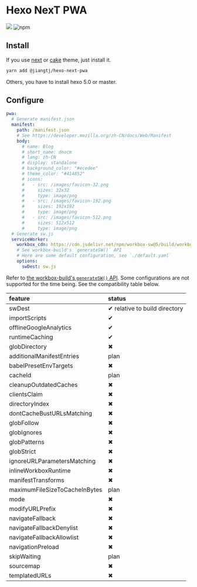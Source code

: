 # Hexo NexT PWA

[![](https://img.shields.io/npm/v/@jiangtj/hexo-next-pwa.svg?style=popout-square)](https://www.npmjs.com/package/@jiangtj/hexo-next-pwa)
![npm](https://img.shields.io/npm/l/@jiangtj/hexo-next-pwa.svg?style=popout-square)

## Install

If you use [next](https://github.com/theme-next/hexo-theme-next) or [cake](https://github.com/jiangtj/hexo-theme-cake) theme, just install it.

```bash
yarn add @jiangtj/hexo-next-pwa
```

Others, you have to install hexo 5.0 or master.

## Configure

```yml
pwa:
  # Generate manifest.json
  manifest:
    path: /manifest.json
    # See https://developer.mozilla.org/zh-CN/docs/Web/Manifest
    body:
      # name: Blog
      # short_name: dnocm
      # lang: zh-CN
      # display: standalone
      # background_color: "#ecedee"
      # theme_color: "#414852"
      # icons:
      #   - src: /images/favicon-32.png
      #     sizes: 32x32
      #     type: image/png
      #   - src: /images/favicon-192.png
      #     sizes: 192x192
      #     type: image/png
      #   - src: /images/favicon-512.png
      #     sizes: 512x512
      #     type: image/png
  # Generate sw.js
  serviceWorker:
    workbox_cdn: https://cdn.jsdelivr.net/npm/workbox-sw@5/build/workbox-sw.min.js
    # See workbox-build's `generateSW()` API
    # Here are some default configuration, see `./default.yaml`
    options:
      swDest: sw.js
```

Refer to [the workbox-build's `generateSW()` API](https://developers.google.cn/web/tools/workbox/reference-docs/latest/module-workbox-build#.generateSW). Some configurations are not supported for the time being. See the compatibility table below.

| feature | status |
| :--- | :--- |
| swDest | ✔ relative to build directory |
| importScripts | ✔ |
| offlineGoogleAnalytics | ✔ |
| runtimeCaching | ✔ |
| globDirectory | ✖ |
| additionalManifestEntries | plan |
| babelPresetEnvTargets | ✖ |
| cacheId | plan |
| cleanupOutdatedCaches | ✖ |
| clientsClaim | ✖ |
| directoryIndex | ✖ |
| dontCacheBustURLsMatching | ✖ |
| globFollow | ✖ |
| globIgnores | ✖ |
| globPatterns | ✖ |
| globStrict | ✖ |
| ignoreURLParametersMatching | ✖ |
| inlineWorkboxRuntime | ✖ |
| manifestTransforms | ✖ |
| maximumFileSizeToCacheInBytes | plan |
| mode | ✖ |
| modifyURLPrefix | ✖ |
| navigateFallback | ✖ |
| navigateFallbackDenylist | ✖ |
| navigateFallbackAllowlist | ✖ |
| navigationPreload | ✖ |
| skipWaiting | plan |
| sourcemap | ✖ |
| templatedURLs | ✖ |

